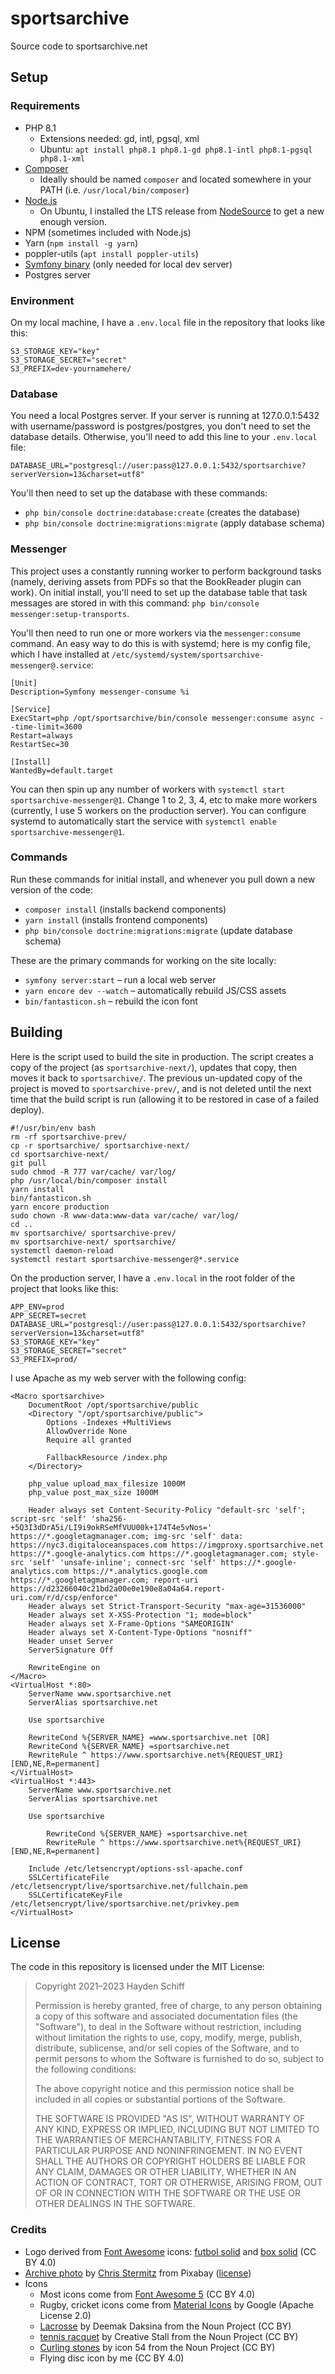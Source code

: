 # sportsarchive
Source code to sportsarchive.net

## Setup

### Requirements
* PHP 8.1
	* Extensions needed: gd, intl, pgsql, xml
	* Ubuntu: `apt install php8.1 php8.1-gd php8.1-intl php8.1-pgsql php8.1-xml`
* [Composer](https://getcomposer.org/download/)
	* Ideally should be named `composer` and located somewhere in your PATH (i.e. `/usr/local/bin/composer`)
* [Node.js](https://nodejs.org/en/download/)
  * On Ubuntu, I installed the LTS release from [NodeSource](https://github.com/nodesource/distributions#readme) to get a new enough version.
* NPM (sometimes included with Node.js)
* Yarn (`npm install -g yarn`)
* poppler-utils (`apt install poppler-utils`)
* [Symfony binary](https://symfony.com/download) (only needed for local dev server)
* Postgres server

### Environment
On my local machine, I have a `.env.local` file in the repository that looks like this:
```
S3_STORAGE_KEY="key"
S3_STORAGE_SECRET="secret"
S3_PREFIX=dev-yournamehere/
```

### Database
You need a local Postgres server. If your server is running at 127.0.0.1:5432 with username/password is postgres/postgres, you don't need to set the database details. Otherwise, you'll need to add this line to your `.env.local` file:
```
DATABASE_URL="postgresql://user:pass@127.0.0.1:5432/sportsarchive?serverVersion=13&charset=utf8"
```
You'll then need to set up the database with these commands:
* `php bin/console doctrine:database:create` (creates the database)
* `php bin/console doctrine:migrations:migrate` (apply database schema)

### Messenger
This project uses a constantly running worker to perform background tasks (namely, deriving assets from PDFs so that the BookReader plugin can work). On initial install, you'll need to set up the database table that task messages are stored in with this command: `php bin/console messenger:setup-transports`.

You'll then need to run one or more workers via the `messenger:consume` command. An easy way to do this is with systemd; here is my config file, which I have installed at `/etc/systemd/system/sportsarchive-messenger@.service`:
```
[Unit]
Description=Symfony messenger-consume %i

[Service]
ExecStart=php /opt/sportsarchive/bin/console messenger:consume async --time-limit=3600
Restart=always
RestartSec=30

[Install]
WantedBy=default.target
```
You can then spin up any number of workers with `systemctl start sportsarchive-messenger@1`. Change 1 to 2, 3, 4, etc to make more workers (currently, I use 5 workers on the production server). You can configure systemd to automatically start the service with `systemctl enable sportsarchive-messenger@1`.

### Commands
Run these commands for initial install, and whenever you pull down a new version of the code:
* `composer install` (installs backend components)
* `yarn install` (installs frontend components)
* `php bin/console doctrine:migrations:migrate` (update database schema)

These are the primary commands for working on the site locally:

* `symfony server:start` – run a local web server
* `yarn encore dev --watch` – automatically rebuild JS/CSS assets
* `bin/fantasticon.sh` – rebuild the icon font

## Building
Here is the script used to build the site in production. The script creates a copy of the project (as `sportsarchive-next/`), updates that copy, then moves it back to `sportsarchive/`. The previous un-updated copy of the project is moved to `sportsarchive-prev/`, and is not deleted until the next time that the build script is run (allowing it to be restored in case of a failed deploy).
```
#!/usr/bin/env bash
rm -rf sportsarchive-prev/
cp -r sportsarchive/ sportsarchive-next/
cd sportsarchive-next/
git pull
sudo chmod -R 777 var/cache/ var/log/
php /usr/local/bin/composer install
yarn install
bin/fantasticon.sh
yarn encore production
sudo chown -R www-data:www-data var/cache/ var/log/
cd ..
mv sportsarchive/ sportsarchive-prev/
mv sportsarchive-next/ sportsarchive/
systemctl daemon-reload
systemctl restart sportsarchive-messenger@*.service
```

On the production server, I have a `.env.local` in the root folder of the project that looks like this:
```
APP_ENV=prod
APP_SECRET=secret
DATABASE_URL="postgresql://user:pass@127.0.0.1:5432/sportsarchive?serverVersion=13&charset=utf8"
S3_STORAGE_KEY="key"
S3_STORAGE_SECRET="secret"
S3_PREFIX=prod/
```

I use Apache as my web server with the following config:
```
<Macro sportsarchive>
	DocumentRoot /opt/sportsarchive/public
	<Directory "/opt/sportsarchive/public">
		Options -Indexes +MultiViews
		AllowOverride None
		Require all granted

		FallbackResource /index.php
	</Directory>

	php_value upload_max_filesize 1000M
	php_value post_max_size 1000M

	Header always set Content-Security-Policy "default-src 'self'; script-src 'self' 'sha256-+5Q3I3dDrA5i/LI9i9okRSeMfVUU00k+174T4e5vNos=' https://*.googletagmanager.com; img-src 'self' data: https://nyc3.digitaloceanspaces.com https://imgproxy.sportsarchive.net https://*.google-analytics.com https://*.googletagmanager.com; style-src 'self' 'unsafe-inline'; connect-src 'self' https://*.google-analytics.com https://*.analytics.google.com https://*.googletagmanager.com; report-uri https://d23266040c21bd2a00e0e190e8a04a64.report-uri.com/r/d/csp/enforce"
	Header always set Strict-Transport-Security "max-age=31536000"
	Header always set X-XSS-Protection "1; mode=block"
	Header always set X-Frame-Options "SAMEORIGIN"
	Header always set X-Content-Type-Options "nosniff"
	Header unset Server
	ServerSignature Off

	RewriteEngine on
</Macro>
<VirtualHost *:80>
	ServerName www.sportsarchive.net
	ServerAlias sportsarchive.net

	Use sportsarchive

	RewriteCond %{SERVER_NAME} =www.sportsarchive.net [OR]
	RewriteCond %{SERVER_NAME} =sportsarchive.net
	RewriteRule ^ https://www.sportsarchive.net%{REQUEST_URI} [END,NE,R=permanent]
</VirtualHost>
<VirtualHost *:443>
	ServerName www.sportsarchive.net
	ServerAlias sportsarchive.net

	Use sportsarchive

        RewriteCond %{SERVER_NAME} =sportsarchive.net
        RewriteRule ^ https://www.sportsarchive.net%{REQUEST_URI} [END,NE,R=permanent]

	Include /etc/letsencrypt/options-ssl-apache.conf
	SSLCertificateFile /etc/letsencrypt/live/sportsarchive.net/fullchain.pem
	SSLCertificateKeyFile /etc/letsencrypt/live/sportsarchive.net/privkey.pem
</VirtualHost>
```

## License
The code in this repository is licensed under the MIT License:

> Copyright 2021–2023 Hayden Schiff
>
> Permission is hereby granted, free of charge, to any person obtaining a copy of this software and associated documentation files (the "Software"), to deal in the Software without restriction, including without limitation the rights to use, copy, modify, merge, publish, distribute, sublicense, and/or sell copies of the Software, and to permit persons to whom the Software is furnished to do so, subject to the following conditions:
>
> The above copyright notice and this permission notice shall be included in all copies or substantial portions of the Software.
>
> THE SOFTWARE IS PROVIDED "AS IS", WITHOUT WARRANTY OF ANY KIND, EXPRESS OR IMPLIED, INCLUDING BUT NOT LIMITED TO THE WARRANTIES OF MERCHANTABILITY, FITNESS FOR A PARTICULAR PURPOSE AND NONINFRINGEMENT. IN NO EVENT SHALL THE AUTHORS OR COPYRIGHT HOLDERS BE LIABLE FOR ANY CLAIM, DAMAGES OR OTHER LIABILITY, WHETHER IN AN ACTION OF CONTRACT, TORT OR OTHERWISE, ARISING FROM, OUT OF OR IN CONNECTION WITH THE SOFTWARE OR THE USE OR OTHER DEALINGS IN THE SOFTWARE.

### Credits
* Logo derived from [Font Awesome](https://fontawesome.com/) icons: [futbol solid](https://fontawesome.com/icons/futbol?style=solid) and [box solid](https://fontawesome.com/icons/box?style=solid) (CC BY 4.0)
* [Archive photo](https://pixabay.com/photos/files-ddr-archive-1633406/) by [Chris Stermitz](https://pixabay.com/users/creativesignature-1460253/) from Pixabay ([license](https://pixabay.com/service/license/))
* Icons
  * Most icons come from [Font Awesome 5](https://fontawesome.com/) (CC BY 4.0)
  * Rugby, cricket icons come from [Material Icons](https://fonts.google.com/icons) by Google (Apache License 2.0)
  * [Lacrosse](https://thenounproject.com/term/lacrosse/2174330/) by Deemak Daksina from the Noun Project (CC BY)
  * [tennis racquet](https://thenounproject.com/term/tennis-racquet/483296/) by Creative Stall from the Noun Project (CC BY)
  * [Curling stones](https://thenounproject.com/term/curling-stones/1545123/) by icon 54 from the Noun Project (CC BY)
  * Flying disc icon by me (CC BY 4.0)
